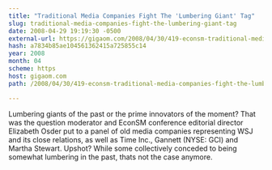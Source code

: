 ```yaml
---
title: "Traditional Media Companies Fight The 'Lumbering Giant' Tag"
slug: traditional-media-companies-fight-the-lumbering-giant-tag
date: 2008-04-29 19:19:30 -0500
external-url: https://gigaom.com/2008/04/30/419-econsm-traditional-media-companies-fight-the-lumbering-giant-tag/
hash: a7834b85ae104561362415a725855c14
year: 2008
month: 04
scheme: https
host: gigaom.com
path: /2008/04/30/419-econsm-traditional-media-companies-fight-the-lumbering-giant-tag/

---
```


Lumbering giants of the past or the prime innovators of the moment? That was the question moderator and EconSM conference editorial director Elizabeth Osder put to a panel of old media companies representing WSJ and its close relations, as well as Time Inc., Gannett (NYSE: GCI) and Martha Stewart. Upshot? While some collectively conceded to being somewhat lumbering in the past, thats not the case anymore.
